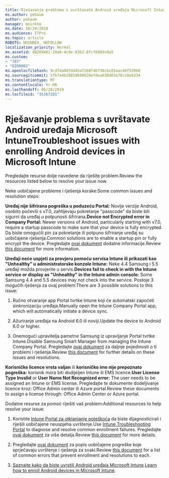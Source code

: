 ```yaml
---
title: Rješavanje problema s uvrštavate Android uređaja Microsoft Intune
ms.author: pebaum
author: pebaum
manager: mnirkhe
ms.date: 10/24/2018
ms.audience: ITPro
ms.topic: article
ROBOTS: NOINDEX, NOFOLLOW
localization_priority: Normal
ms.assetid: d0269461-20a8-4c9e-83b2-8fcf608dc0a5
ms.custom:
- "787"
- "6200002"
ms.openlocfilehash: 9cdfda0d7dd45af260f46738cbc85aac46f53960
ms.sourcegitcommit: 5fb7a4b28859690020efdea630d03e70cc0e6334
ms.translationtype: MT
ms.contentlocale: hr-HR
ms.lasthandoff: 06/28/2019
ms.locfileid: "35367281"
---
```

# <a name="troubleshoot-issues-with-enrolling-android-devices-in-microsoft-intune"></a><span data-ttu-id="e32b5-102">Rješavanje problema s uvrštavate Android uređaja Microsoft Intune</span><span class="sxs-lookup"><span data-stu-id="e32b5-102">Troubleshoot issues with enrolling Android devices in Microsoft Intune</span></span>

<span data-ttu-id="e32b5-103">Pregledajte resurse dolje navedene da riješite problem.</span><span class="sxs-lookup"><span data-stu-id="e32b5-103">Review the resources listed below to resolve your issue now.</span></span>
  
<span data-ttu-id="e32b5-104">Neke uobičajene probleme i rješenja korake:</span><span class="sxs-lookup"><span data-stu-id="e32b5-104">Some common issues and resolution steps:</span></span>
  
 <span data-ttu-id="e32b5-105">**Uređaj nije šifrirana pogreška u poduzeću Portal:** Novije verzije Android, osobito počevši s v7.0, zahtijevaju pokretanje "passcode" da biste bili sigurni da uređaj u potpunosti šifrirana.</span><span class="sxs-lookup"><span data-stu-id="e32b5-105">**Device not Encrypted error in Company Portal:** Newer versions of Android, particularly starting with v7.0, require a startup passcode to make sure that your device is fully encrypted.</span></span> <span data-ttu-id="e32b5-106">Da biste omogućili pin za pokretanje ili potpuno šifriranje uređaj su uobičajene rješenja.</span><span class="sxs-lookup"><span data-stu-id="e32b5-106">Common solutions are to enable a startup pin or fully encrypt the device.</span></span> <span data-ttu-id="e32b5-107">Pregledajte [ovaj dokument](https://docs.microsoft.com/intune-user-help/your-device-appears-encrypted-but-cp-says-otherwise-android) dodatne informacije.</span><span class="sxs-lookup"><span data-stu-id="e32b5-107">Review [this document](https://docs.microsoft.com/intune-user-help/your-device-appears-encrypted-but-cp-says-otherwise-android) for more information.</span></span>
  
 <span data-ttu-id="e32b5-108">**Uređaji neće uspjeti za provjeru pomoću servisa Intune ili prikazati kao "Unhealthy" u administratorske konzole Intune:** Neke 4.4 Samsung i 5.5 uređaji možda provjerite u servis.</span><span class="sxs-lookup"><span data-stu-id="e32b5-108">**Devices fail to check in with the Intune service or display as "Unhealthy" in the Intune admin console:** Some Samsung 4.4 and 5.5 devices may not check into the service.</span></span> <span data-ttu-id="e32b5-109">Postoje 3 mogućih rješenja za ovaj problem:</span><span class="sxs-lookup"><span data-stu-id="e32b5-109">There are 3 possible solutions to this issue:</span></span>
  
1. <span data-ttu-id="e32b5-110">Ručno otvaranje app Portal tvrtke Intune koji će automatski započeti sinkronizaciju uređaja.</span><span class="sxs-lookup"><span data-stu-id="e32b5-110">Manually open the Intune Company Portal app, which will automatically initiate a device sync.</span></span>

2. <span data-ttu-id="e32b5-111">Ažuriranje uređaja na Android 6.0 ili noviji.</span><span class="sxs-lookup"><span data-stu-id="e32b5-111">Update the device to Android 6.0 or higher.</span></span>

3. <span data-ttu-id="e32b5-112">Onemogući upravitelja pametne Samsung iz upravljanje Portal tvrtke Intune.</span><span class="sxs-lookup"><span data-stu-id="e32b5-112">Disable Samsung Smart Manager from managing the Intune Company Portal.</span></span> <span data-ttu-id="e32b5-113">Pregledajte [ovaj dokument](https://docs.microsoft.com/intune-classic/troubleshoot/troubleshoot-device-enrollment-in-intune#devices-fail-to-check-in-with-the-intune-service-and-display-as-unhealthy-in-the-intune-admin-console) za daljnje pojedinosti o ti problemi i rješenja.</span><span class="sxs-lookup"><span data-stu-id="e32b5-113">Review [this document](https://docs.microsoft.com/intune-classic/troubleshoot/troubleshoot-device-enrollment-in-intune#devices-fail-to-check-in-with-the-intune-service-and-display-as-unhealthy-in-the-intune-admin-console) for further details on these issues and resolutions.</span></span>

 <span data-ttu-id="e32b5-114">**Korisničke licence vrsta valjan** ili **korisničko ime nije prepoznato pogreška:** korisnik mora biti dodijeljen Intune ili EMS licence.</span><span class="sxs-lookup"><span data-stu-id="e32b5-114">**User License Type Invalid** or **User Name Not Recognized error:** The user needs to be assigned an Intune or EMS license.</span></span> <span data-ttu-id="e32b5-115">Pregledajte te dokumente dodeljivanje licence kroz: Office Admin centar ili Azure portal.</span><span class="sxs-lookup"><span data-stu-id="e32b5-115">Review these documents to assign a license through: Office Admin Center or Azure portal.</span></span>
  
<span data-ttu-id="e32b5-116">Dodatne resurse za pomoć riješiti vaš problem:</span><span class="sxs-lookup"><span data-stu-id="e32b5-116">Additional resources to help resolve your issue:</span></span>
  
1. <span data-ttu-id="e32b5-117">Koristite [Intune Portal za otklanjanje poteškoća](https://devicemanagement.microsoft.com/#blade/Microsoft_Intune_DeviceSettings/TroubleshootBlade) da biste dijagnosticirali i riješili uobičajene neuspjeha uvrštenje.</span><span class="sxs-lookup"><span data-stu-id="e32b5-117">Use [Intune Troubleshooting Portal](https://devicemanagement.microsoft.com/#blade/Microsoft_Intune_DeviceSettings/TroubleshootBlade) to diagnose and resolve common enrollment failures.</span></span> <span data-ttu-id="e32b5-118">Pregledajte [ovaj dokument](https://docs.microsoft.com/intune/help-desk-operators) za više detalja.</span><span class="sxs-lookup"><span data-stu-id="e32b5-118">Review [this document](https://docs.microsoft.com/intune/help-desk-operators) for more details.</span></span>

2. <span data-ttu-id="e32b5-119">Pregledajte [ovaj dokument](https://docs.microsoft.com/intune-classic/Troubleshoot/troubleshoot-device-enrollment-in-intune) za popis uobičajene pogreške koje sprječavaju uvrštenje i rješenja za svaki.</span><span class="sxs-lookup"><span data-stu-id="e32b5-119">Review [this document](https://docs.microsoft.com/intune-classic/Troubleshoot/troubleshoot-device-enrollment-in-intune) for a list of common errors that prevent enrollment and resolutions to each.</span></span>

3. <span data-ttu-id="e32b5-120">[Saznajte kako da biste uvrstili Android uređaja Microsoft Intune](https://docs.microsoft.com/intune/android-enroll).</span><span class="sxs-lookup"><span data-stu-id="e32b5-120">[Learn how to enroll Android devices in Microsoft Intune](https://docs.microsoft.com/intune/android-enroll).</span></span>
